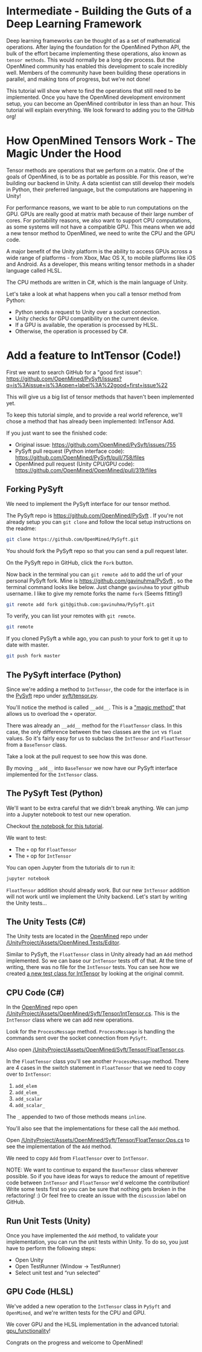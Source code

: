 # Intermediate - Building the Guts of a Deep Learning Framework

Deep learning frameworks can be thought of as a set of mathematical operations. After laying the foundation for the OpenMined Python API, the bulk of the effort became implementing these operations, also known as `tensor methods`. This would normally be a long dev process. But the OpenMined community has enabled this development to scale incredibly well. Members of the community have been building these operations in parallel, and making tons of progress, but we're not done!

This tutorial will show where to find the operations that still need to be implemented. Once you have the OpenMined development environment setup, you can become an OpenMined contributor in less than an hour. This tutorial will explain everything. We look forward to adding you to the GitHub org!

# How OpenMined Tensors Work - The Magic Under the Hood

Tensor methods are operations that we perform on a matrix. One of the goals of OpenMined, is to be as portable as possible. For this reason, we're building our backend in Unity. A data scientist can still develop their models in Python, their preferred language, but the computations are happening in Unity!

For performance reasons, we want to be able to run computations on the GPU. GPUs are really good at matrix math because of their large number of cores. For portability reasons, we also want to support CPU computations, as some systems will not have a compatible GPU. This means when we add a new tensor method to OpenMined, we need to write the CPU and the GPU code.

A major benefit of the Unity platform is the ability to access GPUs across a wide range of platforms - from Xbox, Mac OS X, to mobile platforms like iOS and Android. As a developer, this means writing tensor methods in a shader language called HLSL.

The CPU methods are written in C#, which is the main language of Unity.

Let's take a look at what happens when you call a tensor method from Python:

* Python sends a request to Unity over a socket connection.
* Unity checks for GPU compatibility on the current device.
* If a GPU is available, the operation is processed by HLSL.
* Otherwise, the operation is processed by C#.

# Add a feature to IntTensor (Code!)

First we want to search GitHub for a "good first issue": https://github.com/OpenMined/PySyft/issues?q=is%3Aissue+is%3Aopen+label%3A%22good+first+issue%22

This will give us a big list of tensor methods that haven't been implemented yet.

To keep this tutorial simple, and to provide a real world reference, we'll chose a method that has already been implemented: IntTensor Add.

If you just want to see the finished code:

* Original issue: https://github.com/OpenMined/PySyft/issues/755
* PySyft pull request (Python interface code): https://github.com/OpenMined/PySyft/pull/758/files
* OpenMined pull request (Unity CPU/GPU code): https://github.com/OpenMined/OpenMined/pull/319/files

## Forking PySyft

We need to implement the PySyft interface for our tensor method.

The PySyft repo is https://github.com/OpenMined/PySyft . If you're not already setup you can `git clone` and follow the local setup instructions on the readme:

```bash
git clone https://github.com/OpenMined/PySyft.git
```

You should fork the PySyft repo so that you can send a pull request later.

On the PySyft repo in GitHub, click the `Fork` button.

Now back in the terminal you can `git remote add` to add the url of your personal PySyft fork. Mine is https://github.com/gavinuhma/PySyft , so the terminal command looks like below. Just change `gavinuhma` to your github username. I like to give my remote forks the name `fork` (Seems fitting!)

```bash
git remote add fork git@github.com:gavinuhma/PySyft.git
```

To verify, you can list your remotes with `git remote`.

```bash
git remote
```

If you cloned PySyft a while ago, you can push to your fork to get it up to date with master.

```bash
git push fork master
```

## The PySyft interface (Python)

Since we're adding a method to `IntTensor`, the code for the interface is in the [PySyft](https://github.com/OpenMined/PySyft) repo under [syft/tensor.py](https://github.com/OpenMined/PySyft/blob/master/syft/tensor.py).

You'll notice the method is called `__add__`. This is a ["magic method"](https://www.python-course.eu/python3_magic_methods.php) that allows us to overload the `+` operator.

There was already an `__add__` method for the `FloatTensor` class. In this case, the only difference between the two classes are the `int` vs `float` values. So it's fairly easy for us to subclass the `IntTensor` and `FloatTensor` from a `BaseTensor` class.

Take a look at the pull request to see how this was done.

By moving `__add__` into `BaseTensor` we now have our PySyft interface implemented for the `IntTensor` class.

## The PySyft Test (Python)

We'll want to be extra careful that we didn't break anything. We can jump into a Jupyter notebook to test our new operation.

Checkout [the notebook for this tutorial](https://github.com/OpenMined/tutorials/blob/master/intermediate/adding-a-new-tensor.ipynb).

We want to test:

* The `+` op for `FloatTensor`
* The `+` op for `IntTensor`

You can open Jupyter from the tutorials dir to run it:

```bash
jupyter notebook
```

`FloatTensor` addition should already work. But our new `IntTensor` addition will not work until we implement the Unity backend. Let's start by writing the Unity tests...

## The Unity Tests (C#)

The Unity tests are located in the [OpenMined](https://github.com/OpenMined/OpenMined) repo under [/UnityProject/Assets/OpenMined.Tests/Editor](https://github.com/OpenMined/OpenMined/tree/master/UnityProject/Assets/OpenMined.Tests/Editor).

Similar to PySyft, the `FloatTensor` class in Unity already had an `Add` method implemented. So we can base our `IntTensor` tests off of that. At the time of writing, there was no file for the `IntTensor` tests. You can see how we created [a new test class for IntTensor](https://github.com/OpenMined/OpenMined/pull/319/commits/b07bfccc643f84c74c380962cf7ce7204a833437) by looking at the original commit.

## CPU Code (C#)

In the [OpenMined](https://github.com/OpenMined/OpenMined) repo open [/UnityProject/Assets/OpenMined/Syft/Tensor/IntTensor.cs](https://github.com/OpenMined/OpenMined/blob/master/UnityProject/Assets/OpenMined/Syft/Tensor/IntTensor.cs). This is the `IntTensor` class where we can add new operations.

Look for the `ProcessMessage` method. `ProcessMessage` is handling the commands sent over the socket connection from `PySyft`.

Also open [/UnityProject/Assets/OpenMined/Syft/Tensor/FloatTensor.cs](https://github.com/OpenMined/OpenMined/blob/master/UnityProject/Assets/OpenMined/Syft/Tensor/FloatTensor.cs).

In the `FloatTensor` class you'll see another `ProcessMessage` method. There are 4 cases in the switch statement in `FloatTensor` that we need to copy over to `IntTensor`:

1. `add_elem`
2. `add_elem_`
3. `add_scalar`
4. `add_scalar_`

The `_` appended to two of those methods means `inline`.

You'll also see that the implementations for these call the `Add` method.

Open [/UnityProject/Assets/OpenMined/Syft/Tensor/FloatTensor.Ops.cs](https://github.com/OpenMined/OpenMined/blob/master/UnityProject/Assets/OpenMined/Syft/Tensor/FloatTensor.Ops.cs) to see the implementation of the `Add` method.

We need to copy `Add` from `FloatTensor` over to `IntTensor`.

NOTE: We want to continue to expand the `BaseTensor` class wherever possible. So if you have ideas for ways to reduce the amount of repetitive code between `IntTensor` and `FloatTensor` we'd welcome the contribution! Write some tests first so you can be sure that nothing gets broken in the refactoring! :) Or feel free to create an issue with the `discussion` label on GitHub.

## Run Unit Tests (Unity)

Once you have implemented the `Add` method, to validate your implementation, you can run the unit tests within Unity. To do so, you just have to perform the following steps:
* Open Unity
* Open TestRunner (Window -> TestRunner)
* Select unit test and “run selected”

## GPU Code (HLSL)

We've added a new operation to the `IntTensor` class in `PySyft` and `OpenMined`, and we're written tests for the CPU and GPU.

We cover GPU and the HLSL implementation in the advanced tutorial: [gpu_functionality](https://github.com/OpenMined/tutorials/blob/master/advanced/gpu_functionality.markdown)!

Congrats on the progress and welcome to OpenMined!
